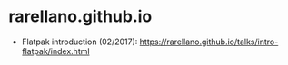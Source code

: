 # rarellano.github.io
* Flatpak introduction (02/2017): https://rarellano.github.io/talks/intro-flatpak/index.html

